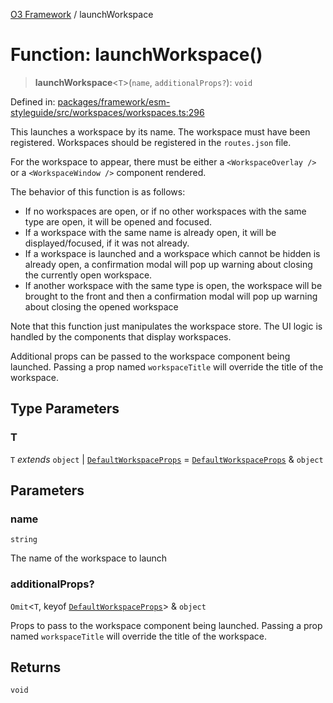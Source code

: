 [O3 Framework](../API.md) / launchWorkspace

# Function: launchWorkspace()

> **launchWorkspace**\<`T`\>(`name`, `additionalProps?`): `void`

Defined in: [packages/framework/esm-styleguide/src/workspaces/workspaces.ts:296](https://github.com/habeshabro/openmrs-esm-core/blob/main/packages/framework/esm-styleguide/src/workspaces/workspaces.ts#L296)

This launches a workspace by its name. The workspace must have been registered.
Workspaces should be registered in the `routes.json` file.

For the workspace to appear, there must be either a `<WorkspaceOverlay />` or
a `<WorkspaceWindow />` component rendered.

The behavior of this function is as follows:

- If no workspaces are open, or if no other workspaces with the same type are open,
  it will be opened and focused.
- If a workspace with the same name is already open, it will be displayed/focused,
  if it was not already.
- If a workspace is launched and a workspace which cannot be hidden is already open,
 a confirmation modal will pop up warning about closing the currently open workspace.
- If another workspace with the same type is open, the workspace will be brought to
  the front and then a confirmation modal will pop up warning about closing the opened
  workspace

Note that this function just manipulates the workspace store. The UI logic is handled
by the components that display workspaces.

Additional props can be passed to the workspace component being launched. Passing a
prop named `workspaceTitle` will override the title of the workspace.

## Type Parameters

### T

`T` *extends* `object` \| [`DefaultWorkspaceProps`](../interfaces/DefaultWorkspaceProps.md) = [`DefaultWorkspaceProps`](../interfaces/DefaultWorkspaceProps.md) & `object`

## Parameters

### name

`string`

The name of the workspace to launch

### additionalProps?

`Omit`\<`T`, keyof [`DefaultWorkspaceProps`](../interfaces/DefaultWorkspaceProps.md)\> & `object`

Props to pass to the workspace component being launched. Passing
         a prop named `workspaceTitle` will override the title of the workspace.

## Returns

`void`

